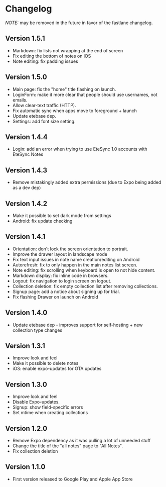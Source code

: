 # Changelog
*NOTE:* may be removed in the future in favor of the fastlane changelog.

## Version 1.5.1
* Markdown: fix lists not wrapping at the end of screen
* Fix editing the bottom of notes on iOS
* Note editing: fix padding issues

## Version 1.5.0
* Main page: fix the "home" title flashing on launch.
* LoginForm: make it more clear that people should use usernames, not emails.
* Allow clear-text traffic (HTTP).
* Fix automatic sync when apps move to foreground + launch
* Update etebase dep.
* Settings: add font size setting.

## Version 1.4.4
* Login: add an error when trying to use EteSync 1.0 accounts with EteSync Notes

## Version 1.4.3
* Remove mistakingly added extra permissions (due to Expo being added as a dev dep)

## Version 1.4.2
* Make it possible to set dark mode from settings
* Android: fix update checking

## Version 1.4.1
* Orientation: don't lock the screen orientation to portrait.
* Improve the drawer layout in landscape mode
* Fix text input issues in note name creation/editing on Android
* Autorefresh: fix to only happen in the main notes list screen.
* Note editing: fix scrolling when keyboard is open to not hide content.
* Markdown display: fix inline code in browsers.
* Logout: fix navigation to login screen on logout.
* Collection deletion: fix empty collection list after removing collections.
* Signup page: add a notice about signing up for trial.
* Fix flashing Drawer on launch on Android

## Version 1.4.0
* Update etebase dep - improves support for self-hosting + new collection type changes

## Version 1.3.1
* Improve look and feel
* Make it possible to delete notes
* iOS: enable expo-updates for OTA updates

## Version 1.3.0
* Improve look and feel
* Disable Expo-updates.
* Signup: show field-specific errors
* Set mtime when creating collections

## Version 1.2.0
* Remove Expo dependency as it was pulling a lot of unneeded stuff
* Change the title of the "all notes" page to "All Notes".
* Fix collection deletion

## Version 1.1.0
* First version released to Google Play and Apple App Store
